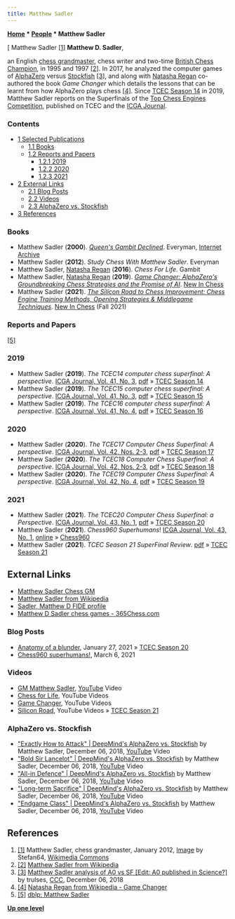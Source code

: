 ```yaml
---
title: Matthew Sadler
---
```

**[Home](Home "Home") \* [People](People "People") \* Matthew Sadler**



[ Matthew Sadler <a id="cite-note-1" href="#cite-ref-1">[1]</a>
**Matthew D. Sadler**,  

an English [chess grandmaster](https://en.wikipedia.org/wiki/Grandmaster_(chess)), chess writer and two-time [British Chess Champion](https://en.wikipedia.org/wiki/British_Chess_Championship), in 1995 and 1997 <a id="cite-note-2" href="#cite-ref-2">[2]</a>.
In 2017, he analyzed the computer games of [AlphaZero](AlphaZero "AlphaZero") versus [Stockfish](Stockfish "Stockfish") <a id="cite-note-3" href="#cite-ref-3">[3]</a>,
and along with [Natasha Regan](index.php?title=Natasha_Regan&action=edit&redlink=1 "Natasha Regan (page does not exist)") co-authored the book *Game Changer* which details the lessons that can be learnt from how AlphaZero plays chess <a id="cite-note-4" href="#cite-ref-4">[4]</a>.
Since [TCEC Season 14](TCEC_Season_14 "TCEC Season 14") in 2019, Matthew Sadler reports on the Superfinals of the [Top Chess Engines Competition](TCEC "TCEC"), published on TCEC and the [ICGA Journal](ICGA_Journal "ICGA Journal").



### Contents


* [1 Selected Publications](#selected-publications)
	+ [1.1 Books](#books)
	+ [1.2 Reports and Papers](#reports-and-papers)
		- [1.2.1 2019](#2019)
		- [1.2.2 2020](#2020)
		- [1.2.3 2021](#2021)
* [2 External Links](#external-links)
	+ [2.1 Blog Posts](#blog-posts)
	+ [2.2 Videos](#videos)
	+ [2.3 AlphaZero vs. Stockfish](#alphazero-vs.-stockfish)
* [3 References](#references)






### Books


* Matthew Sadler (**2000**). *[Queen's Gambit Declined](https://archive.org/details/queensgambitdecl00matt)*. Everyman, [Internet Archive](https://en.wikipedia.org/wiki/Internet_Archive)
* Matthew Sadler (**2012**). *Study Chess With Matthew Sadler*. Everyman
* Matthew Sadler, [Natasha Regan](index.php?title=Natasha_Regan&action=edit&redlink=1 "Natasha Regan (page does not exist)") (**2016**). *Chess For Life*. Gambit
* Matthew Sadler, [Natasha Regan](index.php?title=Natasha_Regan&action=edit&redlink=1 "Natasha Regan (page does not exist)") (**2019**). *[Game Changer: AlphaZero's Groundbreaking Chess Strategies and the Promise of AI](https://www.newinchess.com/game-changer)*. [New In Chess](https://en.wikipedia.org/wiki/New_In_Chess)
* Matthew Sadler (**2021**). *[The Silicon Road to Chess Improvement: Chess Engine Training Methods, Opening Strategies & Middlegame Techniques](https://www.newinchess.com/engine-training)*. [New In Chess](https://en.wikipedia.org/wiki/New_In_Chess) (Fall 2021)


### Reports and Papers


<a id="cite-note-5" href="#cite-ref-5">[5]</a>



### 2019


* Matthew Sadler (**2019**). *The TCEC14 computer chess superfinal: A perspective*. [ICGA Journal, Vol. 41, No. 3](ICGA_Journal#41_3 "ICGA Journal"), [pdf](https://tcec-chess.com/articles/Sufi_14_-_Sadler.pdf) » [TCEC Season 14](TCEC_Season_14 "TCEC Season 14")
* Matthew Sadler (**2019**). *The TCEC15 computer chess superfinal: A perspective*. [ICGA Journal, Vol. 41, No. 3](ICGA_Journal#41_3 "ICGA Journal"), [pdf](https://tcec-chess.com/articles/Sufi_15_-_Sadler.pdf) » [TCEC Season 15](TCEC_Season_15 "TCEC Season 15")
* Matthew Sadler (**2019**). *The TCEC16 computer chess superfinal: A perspective*. [ICGA Journal, Vol. 41, No. 4](ICGA_Journal#41_4 "ICGA Journal"), [pdf](https://tcec-chess.com/articles/Sufi_16_-_Sadler.pdf) » [TCEC Season 16](TCEC_Season_16 "TCEC Season 16")


### 2020


* Matthew Sadler (**2020**). *The TCEC17 Computer Chess Superfinal: A perspective*. [ICGA Journal, Vol. 42, Nos. 2-3](ICGA_Journal#42_23 "ICGA Journal"), [pdf](https://tcec-chess.com/articles/Sufi_17_-_Sadler.pdf) » [TCEC Season 17](TCEC_Season_17 "TCEC Season 17")
* Matthew Sadler (**2020**). *The TCEC18 Computer Chess Superfinal: A perspective*. [ICGA Journal, Vol. 42, Nos. 2-3](ICGA_Journal#42_23 "ICGA Journal"), [pdf](https://tcec-chess.com/articles/Sufi_18_-_Sadler.pdf) » [TCEC Season 18](TCEC_Season_18 "TCEC Season 18")
* Matthew Sadler (**2020**). *The TCEC19 Computer Chess Superfinal: A perspective*. [ICGA Journal, Vol. 42, No. 4](ICGA_Journal#42_4 "ICGA Journal"), [pdf](https://tcec-chess.com/articles/Sufi_19_-_Sadler.pdf) » [TCEC Season 19](TCEC_Season_19 "TCEC Season 19")


### 2021


* Matthew Sadler (**2021**). *The TCEC20 Computer Chess Superfinal: a Perspective*. [ICGA Journal, Vol. 43, No. 1](ICGA_Journal#43_1 "ICGA Journal"), [pdf](https://tcec-chess.com/articles/Sufi_20_-_Sadler.pdf) » [TCEC Season 20](TCEC_Season_20 "TCEC Season 20")
* Matthew Sadler (**2021**). *Chess960 Superhumans*! [ICGA Journal, Vol. 43, No. 1](ICGA_Journal#43_1 "ICGA Journal"), [online](https://matthewsadler.me.uk/engine-chess/chess960-superhumans/) » [Chess960](Chess960 "Chess960")
* Matthew Sadler (**2021**). *TCEC Season 21 SuperFinal Review*. [pdf](https://tcec-chess.com/articles/Sufi_21_-_Sadler.pdf) » [TCEC Season 21](TCEC_Season_21 "TCEC Season 21")


## External Links


* [Matthew Sadler Chess GM](https://matthewsadler.me.uk/)
* [Matthew Sadler from Wikipedia](https://en.wikipedia.org/wiki/Matthew_Sadler)
* [Sadler, Matthew D FIDE profile](https://ratings.fide.com/profile/400173)
* [Matthew D Sadler chess games - 365Chess.com](https://www.365chess.com/players/Matthew_D_Sadler)


### Blog Posts


* [Anatomy of a blunder](https://matthewsadler.me.uk/the-middlegame/anatomy-of-a-blunder/), January 27, 2021 » [TCEC Season 20](TCEC_Season_20 "TCEC Season 20")
* [Chess960 superhumans!](https://matthewsadler.me.uk/engine-chess/chess960-superhumans/), March 6, 2021


### Videos


* [GM Matthew Sadler](https://www.youtube.com/channel/UC0pQR9jhWhWRhAA9v49kurw), [YouTube](https://en.wikipedia.org/wiki/YouTube) Video
* [Chess for Life](https://www.youtube.com/channel/UCTX8uYqlvjdXCIrRS4uD0kw), YouTube Videos
* [Game Changer](https://www.youtube.com/channel/UCkK8M0dMhAX8JinU-6aD7xA), YouTube Videos
* [Silicon Road](https://www.youtube.com/channel/UCq06gd_5HTiG8IIu5-enWyA), YouTube Videos » [TCEC Season 21](TCEC_Season_21 "TCEC Season 21")


### AlphaZero vs. Stockfish


* ["Exactly How to Attack" | DeepMind's AlphaZero vs. Stockfish](https://youtu.be/bo5plUo86BU) by Matthew Sadler, December 06, 2018, [YouTube](https://en.wikipedia.org/wiki/YouTube) Video
* ["Bold Sir Lancelot" | DeepMind's AlphaZero vs. Stockfish](https://youtu.be/g0O3QmAhoeA) by Matthew Sadler, December 06, 2018, [YouTube](https://en.wikipedia.org/wiki/YouTube) Video
* ["All-in Defence" | DeepMind's AlphaZero vs. Stockfish](https://youtu.be/2-wFUdvKTVQ) by Matthew Sadler, December 06, 2018, [YouTube](https://en.wikipedia.org/wiki/YouTube) Video
* ["Long-term Sacrifice" | DeepMind's AlphaZero vs. Stockfish](https://youtu.be/JacRX6cKIaY) by Matthew Sadler, December 06, 2018, [YouTube](https://en.wikipedia.org/wiki/YouTube) Video
* ["Endgame Class" | DeepMind's AlphaZero vs. Stockfish](https://youtu.be/jS26Ct34YrQ) by Matthew Sadler, December 06, 2018, [YouTube](https://en.wikipedia.org/wiki/YouTube) Video


## References


1. <a id="cite-ref-1" href="#cite-note-1">[1]</a> Matthew Sadler, chess grandmaster, January 2012, [Image](https://commons.wikimedia.org/wiki/File:MatthewSadler12a.jpg) by Stefan64, [Wikimedia Commons](https://en.wikipedia.org/wiki/Wikimedia_Commons)
2. <a id="cite-ref-2" href="#cite-note-2">[2]</a> [Matthew Sadler from Wikipedia](https://en.wikipedia.org/wiki/Matthew_Sadler)
3. <a id="cite-ref-3" href="#cite-note-3">[3]</a> [Matthew Sadler analysis of A0 vs SF [Edit: A0 published in Science?]](http://www.talkchess.com/forum3/viewtopic.php?f=2&t=69174) by trulses, [CCC](CCC "CCC"), December 06, 2018
4. <a id="cite-ref-4" href="#cite-note-4">[4]</a> [Natasha Regan from Wikipedia - Game Changer](https://en.wikipedia.org/wiki/Natasha_Regan#Game_Changer)
5. <a id="cite-ref-5" href="#cite-note-5">[5]</a> [dblp: Matthew Sadler](https://dblp.org/pid/280/8393.html)

**[Up one level](People "People")**







 
